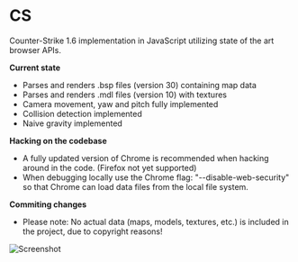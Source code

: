 CS
==
Counter-Strike 1.6 implementation in JavaScript utilizing state of the art browser APIs.

<b>Current state</b>
<ul>
<li>Parses and renders .bsp files (version 30) containing map data</li>
<li>Parses and renders .mdl files (version 10) with textures </li>
<li>Camera movement, yaw and pitch fully implemented</li>
<li>Collision detection implemented</li>
<li>Naive gravity implemented</li>
</ul>

<b>Hacking on the codebase</b><br />
<ul>
<li>A fully updated version of Chrome is recommended when hacking around in the code. (Firefox not yet supported)</li>
<li>When debugging locally use the Chrome flag: "--disable-web-security" so that Chrome can load data files from the local file system.</li>
</ul>

<b>Commiting changes</b><br />
<ul>
<li>Please note: No actual data (maps, models, textures, etc.) is included in the project, due to copyright reasons!</li>
</ul>

![Screenshot](http://i.imgur.com/9kMVte7.png)
